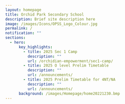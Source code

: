 ```yaml
---
layout: homepage
title: Orchid Park Secondary School
description: Brief site description here
image: /images/Icons/OPSS_Logo_Colour.jpg
permalink: /
notification: ""
sections:
  - hero:
      key_highlights:
        - title: 2025 Sec 1 Camp
          description: ""
          url: /orchidian-empowerment/sec1-camp/
        - title: 2025 O level Prelim Timetable
          description: ""
          url: /announcements/
        - title: 2025 Prelim Timetable for 4NT/NA
          description: ""
          url: /announcements/
      background: /images/Homepage/home20221230.bmp
---
```

